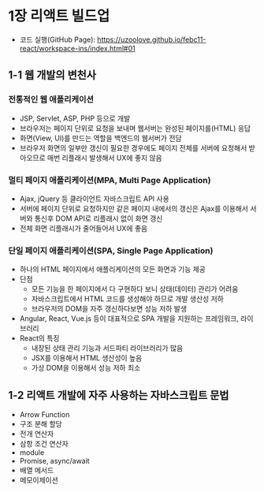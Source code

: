 # 1장 리액트 빌드업
* 코드 실행(GitHub Page): <https://uzoolove.github.io/febc11-react/workspace-ins/index.html#01>

## 1-1 웹 개발의 변천사

### 전통적인 웹 애플리케이션
* JSP, Servlet, ASP, PHP 등으로 개발
* 브라우저는 페이지 단위로 요청을 보내며 웹서버는 완성된 페이지를(HTML) 응답
* 화면(View, UI)를 만드는 역할을 백엔드의 웹서버가 전담
* 브라우저 화면의 일부만 갱신이 필요한 경우에도 페이지 전체를 서버에 요청해서 받아오므로 매번 리플래시 발생해서 UX에 좋지 않음

### 멀티 페이지 애플리케이션(MPA, Multi Page Application)
* Ajax, jQuery 등 클라이언트 자바스크립트 API 사용
* 서버에 페이지 단위로 요청하지만 같은 페이지 내에서의 갱신은 Ajax를 이용해서 서버와 통신후 DOM API로 리플래시 없이 화면 갱신
* 전체 화면 리플래시가 줄어들어서 UX에 좋음

### 단일 페이지 애플리케이션(SPA, Single Page Application)
* 하나의 HTML 페이지에서 애플리케이션의 모든 화면과 기능 제공
* 단점
  - 모든 기능을 한 페이지에서 다 구현하다 보니 상태(데이터) 관리가 어려움
  - 자바스크립트에서 HTML 코드를 생성해야 하므로 개발 생산성 저하
  - 브라우저의 DOM을 자주 갱신하다보면 성능 저하 발생
* Angular, React, Vue.js 등이 대표적으로 SPA 개발을 지원하는 프레임워크, 라이브러리
* React의 특징
  - 내장된 상태 관리 기능과 서드파티 라이브러리가 많음
  - JSX를 이용해서 HTML 생산성이 높음
  - 가상 DOM을 이용해서 성능 저하 최소

## 1-2 리액트 개발에 자주 사용하는 자바스크립트 문법
* Arrow Function
* 구조 분해 할당
* 전개 연산자
* 삼항 조건 연산자
* module
* Promise, async/await
* 배열 메서드
* 메모이제이션
